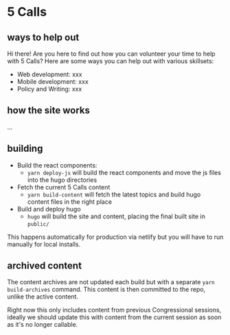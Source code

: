 # 5 Calls

## ways to help out

Hi there! Are you here to find out how you can volunteer your time to help with 5 Calls? Here are some ways you can help out with various skillsets:

- Web development: xxx
- Mobile development: xxx
- Policy and Writing: xxx

## how the site works

...

## building

- Build the react components:
  - `yarn deploy-js` will build the react components and move the js files into the hugo directories
- Fetch the current 5 Calls content
  - `yarn build-content` will fetch the latest topics and build hugo content files in the right place
- Build and deploy hugo
  - `hugo` will build the site and content, placing the final built site in `public/`

This happens automatically for production via netlify but you will have to run manually for local installs.

## archived content

The content archives are not updated each build but with a separate `yarn build-archives` command. This content is then committed to the repo, unlike the active content.

Right now this only includes content from previous Congressional sessions, ideally we should update this with content from the current session as soon as it's no longer callable.
